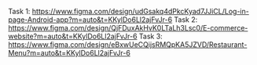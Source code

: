 Task 1: https://www.figma.com/design/udGsakq4dPkcKyad7JJiCL/Log-in-page-Android-app?m=auto&t=KKylDo6Ll2ajFvJr-6
Task 2: https://www.figma.com/design/QjFDuxAkHvK0LTaLh3Lsc0/E-commerce-website?m=auto&t=KKylDo6Ll2ajFvJr-6
Task 3: https://www.figma.com/design/eBxwUeCQijsRMQpKA5JZVD/Restaurant-Menu?m=auto&t=KKylDo6Ll2ajFvJr-6
